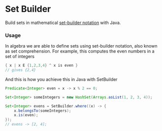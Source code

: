 # Set Builder
Build sets in mathematical [set-builder notation](https://en.wikipedia.org/wiki/Set-builder_notation) with Java.

### Usage

In algebra we are able to define sets using set-builder notation, also known as set comprehension. For example, this computes the even numbers in a set of integers

```java
{ x | x E {1,2,3,4} ^ x is even }
// gives {2,4}
```

And this is how you achieve this in Java with SetBuilder

```java
Predicate<Integer> even = x -> x % 2 == 0;

Set<Integer> someIntegers = new HashSet(Arrays.asList(1, 2, 3, 4));

Set<Integer> evens = SetBuilder.where((x) -> {
    x.belongsTo(someIntegers);
    x.is(even);
});
// evens -> [2, 4];
```
